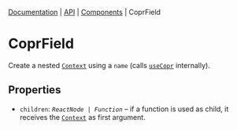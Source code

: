 [Documentation](../README.md) | [API](README.md) | [Components](README.md#components) | CoprField

# CoprField

Create a nested [`Context`](context.md) using a `name` (calls [`useCopr`](hook-use-copr.md) internally).

## Properties

- `children`: _`ReactNode | Function`_ – if a function is used as child, it receives the [`Context`](context.md) as first argument.
